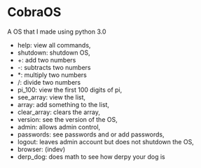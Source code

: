 # CobraOS
A OS that I made using python 3.0


* help: view all commands,
* shutdown: shutdown OS,
* +: add two numbers
* -: subtracts two numbers
* *: multiply two numbers
* /: divide two numbers
* pi_100: view the first 100 digits of pi,
* see_array: view the list,
* array: add something to the list,
* clear_array: clears the array,
* version: see the version of the OS,
* admin: allows admin control,
* passwords: see passwords and or add passwords,
* logout: leaves admin account but does not shutdown the OS,
* browser: (indev)
* derp_dog: does math to see how derpy your dog is
